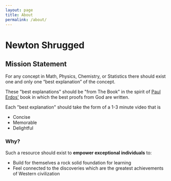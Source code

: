 ```yaml
---
layout: page
title: About
permalink: /about/
---
```


# Newton Shrugged

## Mission Statement

For any concept in Math, Physics, Chemistry, or Statistics there should exist one and only one “best explanation” of the concept. 

These "best explanations" should be "from The Book" in the spirit of [Paul Erdos'](https://en.wikipedia.org/wiki/Paul_Erdős) book in which the best proofs from God are written.

Each "best explanation" should take the form of a 1-3 minute video that is

- Concise
- Memorable
- Delightful

### Why?

Such a resource should exist to **empower exceptional individuals** to:

- Build for themselves a rock solid foundation for learning
- Feel connected to the discoveries which are the greatest achievements of Western civilization
